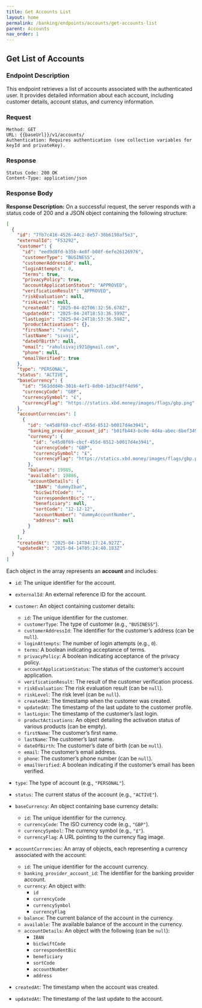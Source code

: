 ```yaml
---
title: Get Accounts List
layout: home
permalink: /banking/endpoints/accounts/get-accounts-list
parent: Accounts
nav_order: 1
---
```


## Get List of Accounts

### Endpoint Description

This endpoint retrieves a list of accounts associated with the authenticated user. It provides detailed information about each account, including customer details, account status, and currency information.

### Request

```
Method: GET
URL: {{baseUrl}}/v1/accounts/
Authentication: Requires authentication (see collection variables for keyId and privateKey).
```

### Response

```
Status Code: 200 OK
Content-Type: application/json
```

### Response Body

**Response Description:** On a successful request, the server responds with a status code of 200 and a JSON object containing the following structure:

```json
[
  {
    "id": "7fb7c416-4526-44c2-8e57-30b6198af5e3",
    "externalId": "F53292",
    "customer": {
      "id": "eed9d8fd-b35b-4e8f-b08f-6efe26126976",
      "customerType": "BUSINESS",
      "customerAddressId": null,
      "loginAttempts": 0,
      "terms": true,
      "privacyPolicy": true,
      "accountApplicationStatus": "APPROVED",
      "verificationResult": "APPROVED",
      "riskEvaluation": null,
      "riskLevel": null,
      "createdAt": "2025-04-02T06:32:56.678Z",
      "updatedAt": "2025-04-24T18:53:36.599Z",
      "lastLogin": "2025-04-24T18:53:36.598Z",
      "productActivations": {},
      "firstName": "rahul",
      "lastName": "sivaji",
      "dateOfBirth": null,
      "email": "rahulsivaji921@gmail.com",
      "phone": null,
      "emailVerified": true
    },
    "type": "PERSONAL",
    "status": "ACTIVE",
    "baseCurrency": {
      "id": "561ddd4b-3016-4ef1-8db0-1d3ac8ff4d96",
      "currencyCode": "GBP",
      "currencySymbol": "£",
      "currencyFlag": "https://statics.xbd.money/images/flags/gbp.png"
    },
    "accountCurrencies": [
      {
        "id": "e45d8f69-cbcf-455d-8512-b0017d4e3941",
        "banking_provider_account_id": "b01fb443-bc0e-4d4a-abec-6bef3497ac95",
        "currency": {
          "id": "e45d8f69-cbcf-455d-8512-b0017d4e3941",
          "currencyCode": "GBP",
          "currencySymbol": "£",
          "currencyFlag": "https://statics.xbd.money/images/flags/gbp.png"
        },
        "balance": 19985,
        "available": 19886,
        "accountDetails": {
          "IBAN": "dummyIban",
          "bicSwiftCode": "",
          "correspondentBic": "",
          "beneficiary": null,
          "sortCode": "12-12-12",
          "accountNumber": "dummyAccountNumber",
          "address": null
        }
      }
    ],
    "createdAt": "2025-04-14T04:17:24.927Z",
    "updatedAt": "2025-04-14T05:24:40.183Z"
  }
]
```

Each object in the array represents an **account** and includes:

- `id`: The unique identifier for the account.
- `externalId`: An external reference ID for the account.
- `customer`: An object containing customer details:

  - `id`: The unique identifier for the customer.
  - `customerType`: The type of customer (e.g., `"BUSINESS"`).
  - `customerAddressId`: The identifier for the customer’s address (can be `null`).
  - `loginAttempts`: The number of login attempts (e.g., `0`).
  - `terms`: A boolean indicating acceptance of terms.
  - `privacyPolicy`: A boolean indicating acceptance of the privacy policy.
  - `accountApplicationStatus`: The status of the customer’s account application.
  - `verificationResult`: The result of the customer verification process.
  - `riskEvaluation`: The risk evaluation result (can be `null`).
  - `riskLevel`: The risk level (can be `null`).
  - `createdAt`: The timestamp when the customer was created.
  - `updatedAt`: The timestamp of the last update to the customer profile.
  - `lastLogin`: The timestamp of the customer’s last login.
  - `productActivations`: An object detailing the activation status of various products (can be empty).
  - `firstName`: The customer’s first name.
  - `lastName`: The customer’s last name.
  - `dateOfBirth`: The customer’s date of birth (can be `null`).
  - `email`: The customer’s email address.
  - `phone`: The customer’s phone number (can be `null`).
  - `emailVerified`: A boolean indicating if the customer’s email has been verified.

- `type`: The type of account (e.g., `"PERSONAL"`).
- `status`: The current status of the account (e.g., `"ACTIVE"`).
- `baseCurrency`: An object containing base currency details:

  - `id`: The unique identifier for the currency.
  - `currencyCode`: The ISO currency code (e.g., `"GBP"`).
  - `currencySymbol`: The currency symbol (e.g., `"£"`).
  - `currencyFlag`: A URL pointing to the currency flag image.

- `accountCurrencies`: An array of objects, each representing a currency associated with the account:

  - `id`: The unique identifier for the account currency.
  - `banking_provider_account_id`: The identifier for the banking provider account.
  - `currency`: An object with:
    - `id`
    - `currencyCode`
    - `currencySymbol`
    - `currencyFlag`
  - `balance`: The current balance of the account in the currency.
  - `available`: The available balance of the account in the currency.
  - `accountDetails`: An object with the following (can be `null`):
    - `IBAN`
    - `bicSwiftCode`
    - `correspondentBic`
    - `beneficiary`
    - `sortCode`
    - `accountNumber`
    - `address`

- `createdAt`: The timestamp when the account was created.
- `updatedAt`: The timestamp of the last update to the account.
